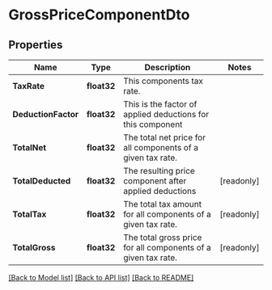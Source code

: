 # GrossPriceComponentDto

## Properties

Name | Type | Description | Notes
------------ | ------------- | ------------- | -------------
**TaxRate** | **float32** | This components tax rate. | 
**DeductionFactor** | **float32** | This is the factor of applied deductions for this component | 
**TotalNet** | **float32** | The total net price for all components of a given tax rate. | 
**TotalDeducted** | **float32** | The resulting price component after applied deductions | [readonly] 
**TotalTax** | **float32** | The total tax amount for all components of a given tax rate. | [readonly] 
**TotalGross** | **float32** | The total gross price for all components of a given tax rate. | [readonly] 

[[Back to Model list]](../README.md#documentation-for-models) [[Back to API list]](../README.md#documentation-for-api-endpoints) [[Back to README]](../README.md)


